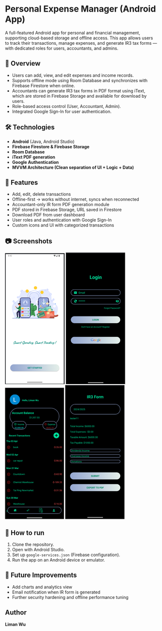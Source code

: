 # Personal Expense Manager (Android App)

A full-featured Android app for personal and financial management, supporting cloud-based storage and offline access. This app allows users to track their transactions, manage expenses, and generate IR3 tax forms — with dedicated roles for users, accountants, and admins.

## 🚀 Overview

- Users can add, view, and edit expenses and income records.
- Supports offline mode using Room Database and synchronizes with Firebase Firestore when online.
- Accountants can generate IR3 tax forms in PDF format using iText, which are stored in Firebase Storage and available for download by users.
- Role-based access control (User, Accountant, Admin).
- Integrated Google Sign-In for user authentication.

## 🛠 Technologies

- **Android** (Java, Android Studio)
- **Firebase Firestore & Firebase Storage**
- **Room Database**
- **iText PDF generation**
- **Google Authentication**
- **MVVM Architecture (Clean separation of UI + Logic + Data)**

## 📌 Features

- Add, edit, delete transactions
- Offline-first → works without internet, syncs when reconnected
- Accountant-only IR form PDF generation module
- PDF stored in Firebase Storage, URL saved in Firestore
- Download PDF from user dashboard
- User roles and authentication with Google Sign-In
- Custom icons and UI with categorized transactions

## 📷 Screenshots
![Screenshot 1](./Picture1.png)
![Screenshot 2](./Picture2.png)
![Screenshot 3](./Picture3.png)
![Screenshot 4](./Picture4.png)

## 📝 How to run

1. Clone the repository.
2. Open with Android Studio.
3. Set up `google-services.json` (Firebase configuration).
4. Run the app on an Android device or emulator.

## 🎯 Future Improvements

- Add charts and analytics view
- Email notification when IR form is generated
- Further security hardening and offline performance tuning

## Author

**Liman Wu**
